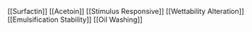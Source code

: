 [[Surfactin]]
[[Acetoin]]
[[Stimulus Responsive]]
[[Wettability Alteration]]
[[Emulsification Stability]]
[[Oil Washing]]
